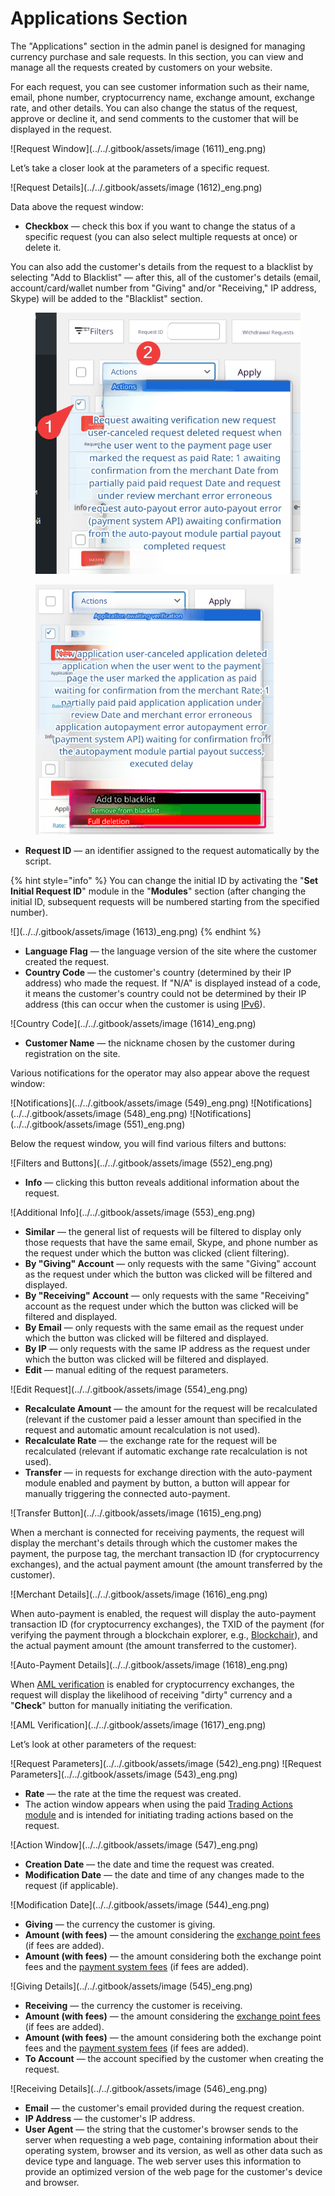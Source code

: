 # Applications Section

The "Applications" section in the admin panel is designed for managing currency purchase and sale requests. In this section, you can view and manage all the requests created by customers on your website.

For each request, you can see customer information such as their name, email, phone number, cryptocurrency name, exchange amount, exchange rate, and other details. You can also change the status of the request, approve or decline it, and send comments to the customer that will be displayed in the request.

![Request Window](../../.gitbook/assets/image (1611)_eng.png)

Let’s take a closer look at the parameters of a specific request.

![Request Details](../../.gitbook/assets/image (1612)_eng.png)

Data above the request window:

* **Checkbox** — check this box if you want to change the status of a specific request (you can also select multiple requests at once) or delete it.

You can also add the customer's details from the request to a blacklist by selecting "Add to Blacklist" — after this, all of the customer's details (email, account/card/wallet number from "Giving" and/or "Receiving," IP address, Skype) will be added to the "Blacklist" section.

<div>
  <figure><img src="../../.gitbook/assets/image (1619)_eng.png" alt="" width="425"><figcaption></figcaption></figure>
  <figure><img src="../../.gitbook/assets/image (1621)_eng.png" alt="" width="381"><figcaption></figcaption></figure>
</div>

* **Request ID** — an identifier assigned to the request automatically by the script.

{% hint style="info" %}
You can change the initial ID by activating the "**Set Initial Request ID**" module in the "**Modules**" section (after changing the initial ID, subsequent requests will be numbered starting from the specified number).

![](../../.gitbook/assets/image (1613)_eng.png)
{% endhint %}

* **Language Flag** — the language version of the site where the customer created the request.
* **Country Code** — the customer's country (determined by their IP address) who made the request. If "N/A" is displayed instead of a code, it means the customer's country could not be determined by their IP address (this can occur when the customer is using [IPv6](https://ru.wikipedia.org/wiki/IPv6)).

![Country Code](../../.gitbook/assets/image (1614)_eng.png)

* **Customer Name** — the nickname chosen by the customer during registration on the site.

Various notifications for the operator may also appear above the request window:

![Notifications](../../.gitbook/assets/image (549)_eng.png)
![Notifications](../../.gitbook/assets/image (548)_eng.png)
![Notifications](../../.gitbook/assets/image (551)_eng.png)

Below the request window, you will find various filters and buttons:

![Filters and Buttons](../../.gitbook/assets/image (552)_eng.png)

* **Info** — clicking this button reveals additional information about the request.

![Additional Info](../../.gitbook/assets/image (553)_eng.png)

* **Similar** — the general list of requests will be filtered to display only those requests that have the same email, Skype, and phone number as the request under which the button was clicked (client filtering).
* **By "Giving" Account** — only requests with the same "Giving" account as the request under which the button was clicked will be filtered and displayed.
* **By "Receiving" Account** — only requests with the same "Receiving" account as the request under which the button was clicked will be filtered and displayed.
* **By Email** — only requests with the same email as the request under which the button was clicked will be filtered and displayed.
* **By IP** — only requests with the same IP address as the request under which the button was clicked will be filtered and displayed.
* **Edit** — manual editing of the request parameters.

![Edit Request](../../.gitbook/assets/image (554)_eng.png)

* **Recalculate Amount** — the amount for the request will be recalculated (relevant if the customer paid a lesser amount than specified in the request and automatic amount recalculation is not used).
* **Recalculate Rate** — the exchange rate for the request will be recalculated (relevant if automatic exchange rate recalculation is not used).
* **Transfer** — in requests for exchange direction with the auto-payment module enabled and payment by button, a button will appear for manually triggering the connected auto-payment.

![Transfer Button](../../.gitbook/assets/image (1615)_eng.png)

When a merchant is connected for receiving payments, the request will display the merchant's details through which the customer makes the payment, the purpose tag, the merchant transaction ID (for cryptocurrency exchanges), and the actual payment amount (the amount transferred by the customer).

![Merchant Details](../../.gitbook/assets/image (1616)_eng.png)

When auto-payment is enabled, the request will display the auto-payment transaction ID (for cryptocurrency exchanges), the TXID of the payment (for verifying the payment through a blockchain explorer, e.g., [Blockchair](https://blockchair.com/)), and the actual payment amount (the amount transferred to the customer).

![Auto-Payment Details](../../.gitbook/assets/image (1618)_eng.png)

When [AML verification](https://premium.gitbook.io/main/osnovnye-nastroiki/proverka-aml) is enabled for cryptocurrency exchanges, the request will display the likelihood of receiving "dirty" currency and a "**Check**" button for manually initiating the verification.

![AML Verification](../../.gitbook/assets/image (1617)_eng.png)

Let’s look at other parameters of the request:

![Request Parameters](../../.gitbook/assets/image (542)_eng.png)
![Request Parameters](../../.gitbook/assets/image (543)_eng.png)

* **Rate** — the rate at the time the request was created.
* The action window appears when using the paid [Trading Actions module](https://premium.gitbook.io/main/osnovnye-nastroiki/modul-torgovye-deistviya) and is intended for initiating trading actions based on the request.

![Action Window](../../.gitbook/assets/image (547)_eng.png)

* **Creation Date** — the date and time the request was created.
* **Modification Date** — the date and time of any changes made to the request (if applicable).

![Modification Date](../../.gitbook/assets/image (544)_eng.png)

* **Giving** — the currency the customer is giving.
* **Amount (with fees)** — the amount considering the [exchange point fees](https://premium.gitbook.io/main/osnovnye-nastroiki/valyuty-i-napravleniya/sozdanie-novogo-napravleniya-obmena#vkladka-komissii-obmennogo-punkta) (if fees are added).
* **Amount (with fees)** — the amount considering both the exchange point fees and the [payment system fees](https://premium.gitbook.io/main/osnovnye-nastroiki/valyuty-i-napravleniya/sozdanie-novogo-napravleniya-obmena#vkladka-komissii-platezhnykh-sistem) (if fees are added).

![Giving Details](../../.gitbook/assets/image (545)_eng.png)

* **Receiving** — the currency the customer is receiving.
* **Amount (with fees)** — the amount considering the [exchange point fees](https://premium.gitbook.io/main/osnovnye-nastroiki/valyuty-i-napravleniya/sozdanie-novogo-napravleniya-obmena#vkladka-komissii-obmennogo-punkta) (if fees are added).
* **Amount (with fees)** — the amount considering both the exchange point fees and the [payment system fees](https://premium.gitbook.io/main/osnovnye-nastroiki/valyuty-i-napravleniya/sozdanie-novogo-napravleniya-obmena#vkladka-komissii-platezhnykh-sistem) (if fees are added).
* **To Account** — the account specified by the customer when creating the request.

![Receiving Details](../../.gitbook/assets/image (546)_eng.png)

* **Email** — the customer's email provided during the request creation.
* **IP Address** — the customer's IP address.
* **User Agent** — the string that the customer's browser sends to the server when requesting a web page, containing information about their operating system, browser and its version, as well as other data such as device type and language. The web server uses this information to provide an optimized version of the web page for the customer's device and browser.